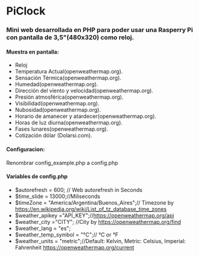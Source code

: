 # PiClock

### Mini web desarrollada en PHP para poder usar una Rasperry Pi con pantalla de  3,5"(480x320) como reloj.

#### Muestra en pantalla:
- Reloj
- Temperatura Actual(openweathermap.org).
- Sensación Térmica(openweathermap.org).
- Humedad(openweathermap.org).
- Dirección del viento y velocidad(openweathermap.org).
- Presión atmosférica(openweathermap.org).
- Visibilidad(openweathermap.org).
- Nubosidad(openweathermap.org).
- Horario de amanecer y atardecer(openweathermap.org).
- Horas de luz diurna(openweathermap.org).
- Fases lunares(openweathermap.org).
- Cotización dólar (Dolarsi.com).

#### Configuracion:
Renombrar config_example.php a config.php

#### Variables de config.php

-	$autorefresh = 600; // Web autorefresh in Seconds
-	$time_slide = 13000;//Miliseconds
-	$timeZone = "America/Argentina/Buenos_Aires";// Timezone by https://en.wikipedia.org/wiki/List_of_tz_database_time_zones
-	$weather_apikey ="API_KEY";//https://openweathermap.org/api
-	$weather_city ="CITY"; //City by https://openweathermap.org/find
-	$weather_lang = "es";
-	$weather_temp_symbol = "°C";// °C or °F
-	$weather_units = "metric";//Default: Kelvin, Metric: Celsius, Imperial: Fahrenheit https://openweathermap.org/current
